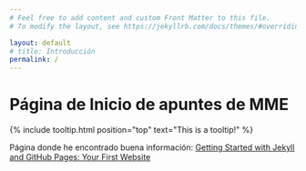 ```yaml
---
# Feel free to add content and custom Front Matter to this file.
# To modify the layout, see https://jekyllrb.com/docs/themes/#overriding-theme-defaults

layout: default
# title: Introducción
permalink: /
---
```


# Página de Inicio de apuntes de MME

{% include tooltip.html position="top" text="This is a tooltip!" %}

Página donde he encontrado buena información: [Getting Started with Jekyll and GitHub Pages: Your First Website](https://www.aleksandrhovhannisyan.com/blog/getting-started-with-jekyll-and-github-pages/)